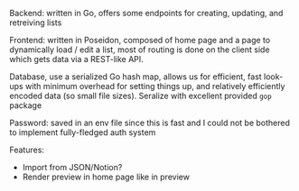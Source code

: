 
Backend: written in Go, offers some endpoints for creating, updating, and retreiving lists

Frontend: written in Poseidon, composed of home page and a page to dynamically load / edit a list, most of routing is done on the client side which gets data via a REST-like API.

Database, use a serialized Go hash map, allows us for efficient, fast look-ups with minimum overhead for setting things up, and relatively efficiently encoded data (so small file sizes). Seralize with excellent provided `gop` package

Password: saved in an env file since this is fast and I could not be bothered to implement fully-fledged auth system

Features:
- Import from JSON/Notion?
- Render preview in home page like in preview